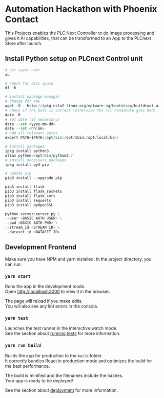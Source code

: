 # Automation Hackathon with Phoenix Contact

This Projects enables the PLC Next Controller to do Image processing and gives it AI capabilities, that can be transformed to an App to the PLCnext Store after launch.

## Install Python setup on PLCnext Control unit

```python
# set super user
su

# check for disc space
df -h

# install package manager
# change for x86
wget -O - http://ipkg.nslu2-linux.org/optware-ng/bootstrap/buildroot-armeabihf-bootstrap.sh | sh
# check if the date is correct (otherwise the ssl handshake goes bad)
date -R
# set date (if necessary)
date --set <yyyy-mm-dd>
date --set <hh:mm>
# add all relevant paths
export PATH=$PATH:/opt/bin:/opt/sbin:/opt/local/bin/

# install packages
ipkg install python3
alias python=/opt/bin/python3.7
# install necessary packages
ipkg install py3-pip

# update pip
pip3 install --upgrade pip

pip3 install flask
pip3 install flask_sockets
pip3 install flask_cors
pip3 install requests
pip3 install pyOpenSSL

python server/server.py \
--user <BASIC AUTH USER> \
--pwd <BASIC AUTH PWD> \
--stream_id <STREAM ID> \
--dataset_id <DATASET ID>
```

## Development Frontend

Make sure you have NPM and yarn installed.
In the project directory, you can run:

### `yarn start`

Runs the app in the development mode.<br>
Open [http://localhost:3000](http://localhost:3000) to view it in the browser.

The page will reload if you make edits.<br>
You will also see any lint errors in the console.

### `yarn test`

Launches the test runner in the interactive watch mode.<br>
See the section about [running tests](https://facebook.github.io/create-react-app/docs/running-tests) for more information.

### `yarn run build`

Builds the app for production to the `build` folder.<br>
It correctly bundles React in production mode and optimizes the build for the best performance.

The build is minified and the filenames include the hashes.<br>
Your app is ready to be deployed!

See the section about [deployment](https://facebook.github.io/create-react-app/docs/deployment) for more information.